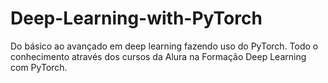 # Deep-Learning-with-PyTorch
Do básico ao avançado em deep learning fazendo uso do PyTorch. Todo o conhecimento através dos cursos da Alura na Formação Deep Learning com PyTorch.

